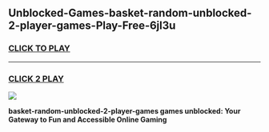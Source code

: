 
## Unblocked-Games-basket-random-unblocked-2-player-games-Play-Free-6jl3u
<h3>
<a href="https://premium76.site?title=basket-random-unblocked-2-player-games&ref=21A">CLICK TO PLAY</a></h3>
<hr>

<h3>
<a href="https://premium76.site?title=basket-random-unblocked-2-player-games&ref=21A">CLICK 2 PLAY</a>
  
</h3>

<a href="https://premium76.site?title=basket-random-unblocked-2-player-games&ref=21A"><img src="https://clearcache.store/games.png"></a>


**basket-random-unblocked-2-player-games games unblocked: Your Gateway to Fun and Accessible Online Gaming**
